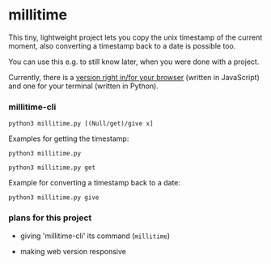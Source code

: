# millitime

This tiny, lightweight project lets you copy the unix timestamp of the current moment, also converting a timestamp back to a date is possible too.


You can use this e.g. to still know later, when you were done with a project.

Currently, there is a [version right in/for your browser](https://lymnyx.github.io/millitime/) (written in JavaScript) and one for your terminal (written in Python).


### millitime-cli
`python3 millitime.py [(Null/get)/give x]`


Examples for getting the timestamp:

`python3 millitime.py`

`python3 millitime.py get`

Example for converting a timestamp back to a date:

`python3 millitime.py give `


### plans for this project

- giving 'millitime-cli' its command (`millitime`)

- making web version responsive

